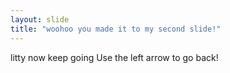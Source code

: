 ```yaml
---
layout: slide
title: "woohoo you made it to my second slide!"
---
```

litty now keep going
Use the left arrow to go back!
